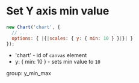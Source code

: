 # Set Y axis min value

```javascript
new Chart('chart', {
  // ...
  options: { |{|scales: { y: { min: 10 } }|}| }
});
```

- 'chart' - id of ```canvas``` element
- y: { min: 10 } - sets min value to ```10```

group: y_min_max
